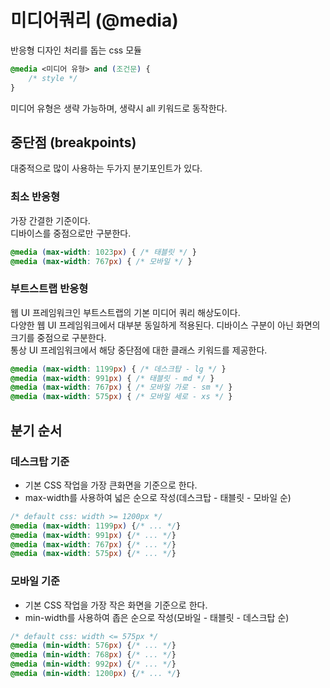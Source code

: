 # 미디어쿼리 (@media)
반응형 디자인 처리를 돕는 css 모듈

```css
@media <미디어 유형> and (조건문) {
    /* style */
}
```

미디어 유형은 생략 가능하며, 생략시 all 키워드로 동작한다.

## 중단점 (breakpoints)
대중적으로 많이 사용하는 두가지 분기포인트가 있다.

### 최소 반응형
가장 간결한 기준이다.  
디바이스를 중점으로만 구분한다.
```css
@media (max-width: 1023px) { /* 태블릿 */ }
@media (max-width: 767px) { /* 모바일 */ }
```

### 부트스트랩 반응형
웹 UI 프레임워크인 부트스트랩의 기본 미디어 쿼리 해상도이다.  
다양한 웹 UI 프레임워크에서 대부분 동일하게 적용된다. 디바이스 구분이 아닌 화면의 크기를 중점으로 구분한다.  
통상 UI 프레임워크에서 해당 중단점에 대한 클래스 키워드를 제공한다.
```css
@media (max-width: 1199px) { /* 데스크탑 - lg */ }
@media (max-width: 991px) { /* 태블릿 - md */ }
@media (max-width: 767px) { /* 모바일 가로 - sm */ }
@media (max-width: 575px) { /* 모바일 세로 - xs */ }
```

## 분기 순서

### 데스크탑 기준
- 기본 CSS 작업을 가장 큰화면을 기준으로 한다.  
- max-width를 사용하여 넓은 순으로 작성(데스크탑 - 태블릿 - 모바일 순)
```css
/* default css: width >= 1200px */
@media (max-width: 1199px) {/* ... */}
@media (max-width: 991px) {/* ... */}
@media (max-width: 767px) {/* ... */}
@media (max-width: 575px) {/* ... */}
```

### 모바일 기준
- 기본 CSS 작업을 가장 작은 화면을 기준으로 한다.
- min-width를 사용하여 좁은 순으로 작성(모바일 - 태블릿 - 데스크탑 순)
```css
/* default css: width <= 575px */
@media (min-width: 576px) {/* ... */}
@media (min-width: 768px) {/* ... */}
@media (min-width: 992px) {/* ... */}
@media (min-width: 1200px) {/* ... */}
```